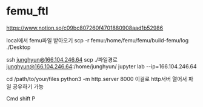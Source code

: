 # femu_ftl
https://www.notion.so/c09bc807260f4701880908aad1b52986

local에서 femu파일 받아오기
scp -r femu:/home/femu/femu/build-femu/log ./Desktop

ssh junghyun@166.104.246.64
scp ./파일경로 junghyun@166.104.246.64:/home/junghyun/
jupyter lab --ip=166.104.246.64

cd /path/to/your/files
python3 -m http.server 8000
이걸로 http서버 열어서 파일 공유하기 가능

Cmd shift P